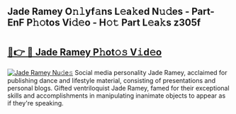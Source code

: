 ## Jade Ramey O𝚗𝚕yf𝚊ns L𝚎a𝚔ed N𝚞𝚍es - Part-EnF P𝚑𝚘tos Vi𝚍𝚎o - H𝚘𝚝 Part L𝚎a𝚔s z305f

# <h2><a href="http://kfdunr.oniu.top/?m=Jade+Ramey">🔗👉 🔴 Jade Ramey P𝚑ot𝚘𝚜 V𝚒d𝚎o</a></h2>

[![Jade Ramey Nu𝚍e𝚜](https://i.imgur.com/0qMVB7G.gif)](http://kfdunr.oniu.top/?m=Jade+Ramey)
Social media personality Jade Ramey, acclaimed for publishing dance and lifestyle material, consisting of presentations and personal blogs. Gifted ventriloquist Jade Ramey, famed for their exceptional skills and accomplishments in manipulating inanimate objects to appear as if they're speaking.  
